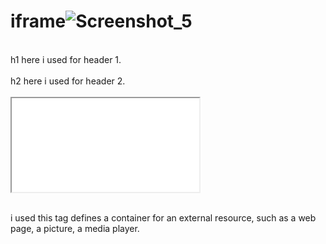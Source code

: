 # iframe![Screenshot_5](https://github.com/Shikhasharma06/iframe/assets/135316685/3191b36b-5904-4181-bdad-9a5fd95d4e0a)
<br>  h1 here i used for header 1.<br>
<br> h2  here i used for header 2.<br>
<br> <iframe src="./index.html" frameborder="2" height="150">  iframe tag here i used for An inline frame is used to embed another document within the current HTML document.here frame border i given 2 and height  of this frame 150.<br>
<br><iframe src="https://www.geekster.in/  here i copied the external link in this frame<br>

  
 <br> <iframe width="560" height="315" src="https://www.youtube.com/embed/H335Vdkmdhk?si=7BwmYTFJaCpzLPjL" title="YouTube video player" frameborder="0" allow="accelerometer; autoplay; clipboard-write; encrypted-media; gyroscope; picture-in-picture; web-share" allowfullscreen></iframe> <br>

  
<br>   i used this tag defines a container for an external resource, such as a web page, a picture, a media player.<br>
